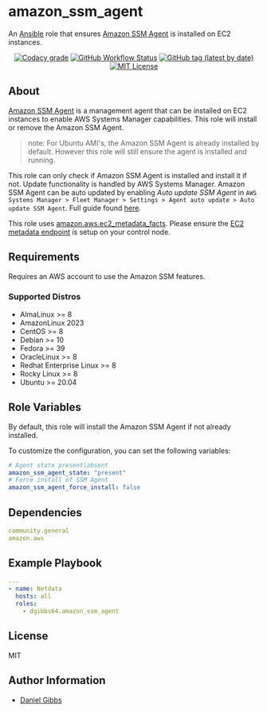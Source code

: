 # amazon_ssm_agent

An [Ansible](https://www.ansible.com) role that ensures <a href="https://docs.aws.amazon.com/systems-manager/">Amazon SSM Agent</a> is installed on EC2 instances.

<p align="center">
<a href="https://app.codacy.com/gh/dgibbs64/ansible-role-amazon_ssm_agent"><img src="https://img.shields.io/codacy/grade/1a892d499efd4dabb73beffa8d64ed01?logo=codacy&style=flat-square" alt="Codacy grade"></a>
<a href="https://github.com/dgibbs64/ansible-role-amazon_ssm_agent/actions/workflows/molecule.yml"><img alt="GitHub Workflow Status" src="https://img.shields.io/github/actions/workflow/status/dgibbs64/ansible-role-amazon_ssm_agent/molecule.yml?label=molecule&logo=ansible&style=flat-square"></a>
<a href="https://galaxy.ansible.com/dgibbs64/amazon_ssm_agent"><img alt="GitHub tag (latest by date)" src="https://img.shields.io/github/v/tag/dgibbs64/ansible-role-amazon_ssm_agent?color=EE0000&label=release&logo=ansible&style=flat-square"></a>
<a href="https://github.com/dgibbs64/ansible-role-amazon_ssm_agent/blob/main/LICENSE.md"><img src="https://img.shields.io/github/license/gameservermanagers/docker-steamcmd?style=flat-square" alt="MIT License"></a>
</p>

## About

<a href="https://docs.aws.amazon.com/systems-manager/">Amazon SSM Agent</a> is a management agent that can be installed on EC2 instances to enable AWS Systems Manager capabilities. This role will install or remove the Amazon SSM Agent.

> note: For Ubuntu AMI's, the Amazon SSM Agent is already installed by default. However this role will still ensure the agent is installed and running.

This role can only check if Amazon SSM Agent is installed and install it if not. Update functionality is handled by AWS Systems Manager. Amazon SSM Agent can be auto updated by enabling _Auto update SSM Agent_ in `AWS Systems Manager > Fleet Manager > Settings > Agent auto update > Auto update SSM Agent`. Full guide found <a href="https://docs.aws.amazon.com/systems-manager/latest/userguide/ssm-agent-automatic-updates.html">here</a>.

This role uses <a href="https://docs.ansible.com/ansible/latest/collections/amazon/aws/ec2_metadata_facts_module.html">amazon.aws.ec2_metadata_facts</a>. Please ensure the <a href="https://docs.aws.amazon.com/AWSEC2/latest/UserGuide/ec2-instance-metadata.html">EC2 metadata endpoint</a> is setup on your control node.

## Requirements

Requires an AWS account to use the Amazon SSM features.

### Supported Distros

- AlmaLinux >= 8
- AmazonLinux 2023
- CentOS >= 8
- Debian >= 10
- Fedora >= 39
- OracleLinux >= 8
- Redhat Enterprise Linux >= 8
- Rocky Linux >= 8
- Ubuntu >= 20.04

## Role Variables

By default, this role will install the Amazon SSM Agent if not already installed.

To customize the configuration, you can set the following variables:

```yaml
# Agent state present|absent
amazon_ssm_agent_state: "present"
# Force install of SSM Agent
amazon_ssm_agent_force_install: false
```

## Dependencies

```yaml
community.general
amazon.aws
```

## Example Playbook

```yaml
---
- name: Netdata
  hosts: all
  roles:
    - dgibbs64.amazon_ssm_agent
```

## License

MIT

## Author Information

- [Daniel Gibbs](https://danielgibbs.co.uk)
